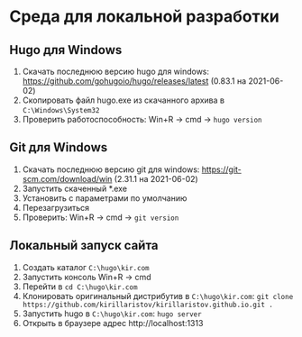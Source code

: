 # Среда для локальной разработки

## Hugo для Windows

1. Скачать последнюю версию hugo для windows: https://github.com/gohugoio/hugo/releases/latest (0.83.1 на 2021-06-02)
2. Скопировать файл hugo.exe из скачанного архива в `C:\Windows\System32`
3. Проверить работоспособность: Win+R -> cmd -> `hugo version`

## Git для Windows

1. Скачать последнюю версию git для windows: https://git-scm.com/download/win (2.31.1 на 2021-06-02)
2. Запустить скаченный *.exe
3. Установить с параметрами по умолчанию
4. Перезагрузиться
5. Проверить: Win+R -> cmd -> `git version`

## Локальный запуск сайта

1. Создать каталог `C:\hugo\kir.com`
2. Запустить консоль Win+R -> cmd
3. Перейти в `cd C:\hugo\kir.com`
4. Клонировать оригинальный дистрибутив в `C:\hugo\kir.com`: `git clone https://github.com/kirillaristov/kirillaristov.github.io.git .`
5. Запустить hugo в `C:\hugo\kir.com`: `hugo server`
6. Открыть в браузере адрес http://localhost:1313
